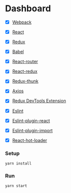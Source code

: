 # Dashboard

- [x] [Webpack](https://webpack.github.io)
- [x] [React](https://facebook.github.io/react/)
- [x] [Redux](https://github.com/reactjs/redux)
- [x] [Babel](https://babeljs.io/)
- [x] [React-router](https://github.com/ReactTraining/react-router)
- [x] [React-redux](https://github.com/reactjs/react-redux)
- [x] [Redux-thunk](https://github.com/gaearon/redux-thunk)
- [x] [Axios](https://github.com/mzabriskie/axios)
- [x] [Redux DevTools Extension](https://github.com/zalmoxisus/redux-devtools-extension)
- [x] [Eslint](https://github.com/eslint/eslint)
- [x] [Eslint-plugin-react](https://github.com/yannickcr/eslint-plugin-react)
- [x] [Eslint-plugin-import](https://github.com/benmosher/eslint-plugin-import)
- [x] [React-hot-loader](http://gaearon.github.io/react-hot-loader/)


### Setup
```
yarn install 
```
### Run
```
yarn start 
```
